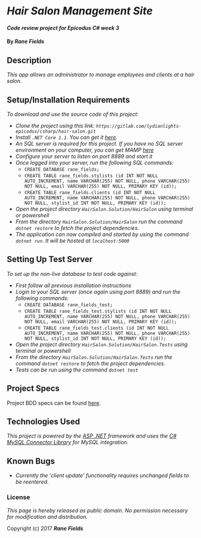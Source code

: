 # _Hair Salon Management Site_

#### _Code review project for Epicodus C# week 3_

#### By _**Rane Fields**_

## Description

_This app allows an administrator to manage employees and clients at a hair salon._

## Setup/Installation Requirements

_To download and use the source code of this project:_

* _Clone the project using this link: `https://gitlab.com/lydianlights-epicodus/csharp/hair-salon.git`_
* _Install `.NET Core 1.1`. You can get it  [here](https://github.com/dotnet/core/blob/master/release-notes/download-archives/1.1.4-download.md)._
* _An SQL server is required for this project. If you have no SQL server environment on your computer, you can get MAMP [here](https://www.mamp.info/en/downloads/)_
* _Configure your server to listen on port 8889 and start it_
* _Once logged into your server, run the following SQL commands:_
  * `CREATE DATABASE rane_fields;`
  * `CREATE TABLE rane_fields.stylists (id INT NOT NULL AUTO_INCREMENT, name VARCHAR(255) NOT NULL, phone VARCHAR(255) NOT NULL, email VARCHAR(255) NOT NULL, PRIMARY KEY (id));`
  * `CREATE TABLE rane_fields.clients (id INT NOT NULL AUTO_INCREMENT, name VARCHAR(255) NOT NULL, phone VARCHAR(255) NOT NULL, stylist_id INT NOT NULL, PRIMARY KEY (id));`
* _Open the project directory `HairSalon.Solution/HairSalon` using terminal or powershell_
* _From the directory `HairSalon.Solution/HairSalon` run the command `dotnet restore` to fetch the project dependencies._
* _The application can now compiled and started by using the command `dotnet run`. It will be hosted at `localhost:5000`_

## Setting Up Test Server

_To set up the non-live database to test code against:_
* _First follow all previous installation instructions_
* _Login to your SQL server (once again using port 8889) and run the following commands:_
  * `CREATE DATABASE rane_fields_test;`
  * `CREATE TABLE rane_fields_test.stylists (id INT NOT NULL AUTO_INCREMENT, name VARCHAR(255) NOT NULL, phone VARCHAR(255) NOT NULL, email VARCHAR(255) NOT NULL, PRIMARY KEY (id));`
  * `CREATE TABLE rane_fields_test.clients (id INT NOT NULL AUTO_INCREMENT, name VARCHAR(255) NOT NULL, phone VARCHAR(255) NOT NULL, stylist_id INT NOT NULL, PRIMARY KEY (id));`
* _Open the project directory `HairSalon.Solution/HairSalon.Tests` using terminal or powershell_
* _From the directory `HairSalon.Solution/HairSalon.Tests` run the command `dotnet restore` to fetch the project dependencies._
* _Tests can be run using the command `dotnet test`_

## Project Specs

Project BDD specs can be found [here](/SPECS.md).

## Technologies Used

_This project is powered by the [ASP .NET](https://docs.microsoft.com/en-us/aspnet/core/) framework and uses the [C# MySQL Connector Library](https://dev.mysql.com/downloads/connector/net/) for MySQL integration._

## Known Bugs

* _Currently the 'client update' functionality requires unchanged fields to be reentered._

### License

*This page is hereby released as public domain. No permission necessary for modification and distribution.*

Copyright (c) 2017 **_Rane Fields_**
